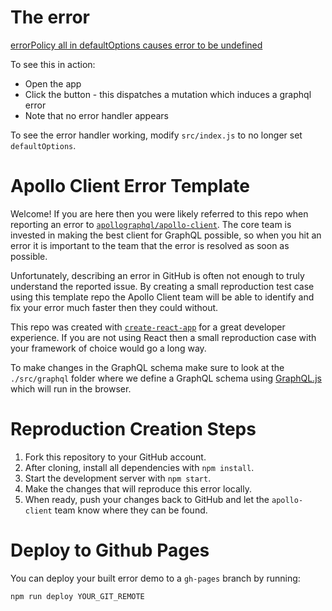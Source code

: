 # The error

[errorPolicy all in defaultOptions causes error to be undefined](https://github.com/apollographql/react-apollo/issues/2253)

To see this in action:

* Open the app
* Click the button - this dispatches a mutation which induces a graphql error
* Note that no error handler appears

To see the error handler working, modify `src/index.js` to no longer set `defaultOptions`.

# Apollo Client Error Template

Welcome! If you are here then you were likely referred to this repo when reporting an error to [`apollographql/apollo-client`][1]. The core team is invested in making the best client for GraphQL possible, so when you hit an error it is important to the team that the error is resolved as soon as possible.

Unfortunately, describing an error in GitHub is often not enough to truly understand the reported issue. By creating a small reproduction test case using this template repo the Apollo Client team will be able to identify and fix your error much faster then they could without.

This repo was created with [`create-react-app`][2] for a great developer experience. If you are not using React then a small reproduction case with your framework of choice would go a long way.

To make changes in the GraphQL schema make sure to look at the `./src/graphql` folder where we define a GraphQL schema using [GraphQL.js][3] which will run in the browser.

[1]: https://github.com/apollographql/apollo-client
[2]: https://github.com/facebookincubator/create-react-app
[3]: http://graphql.org/graphql-js/

# Reproduction Creation Steps

1. Fork this repository to your GitHub account.
2. After cloning, install all dependencies with `npm install`.
3. Start the development server with `npm start`.
4. Make the changes that will reproduce this error locally.
5. When ready, push your changes back to GitHub and let the `apollo-client` team know where they can be found.

# Deploy to Github Pages

You can deploy your built error demo to a `gh-pages` branch by running:

```
npm run deploy YOUR_GIT_REMOTE
```
